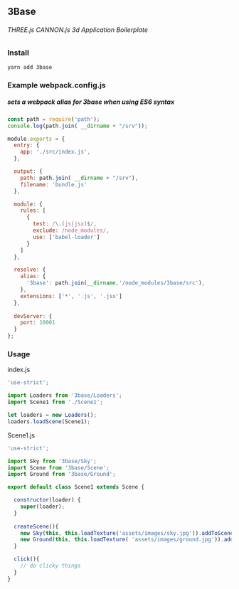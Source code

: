 3Base
-------------
###### THREE.js CANNON.js 3d Application Boilerplate

### Install
`yarn add 3base`

### Example webpack.config.js
##### sets a webpack alias for 3base when using ES6 syntax
```js
const path = require('path');
console.log(path.join( __dirname + "/srv"));

module.exports = {
  entry: {
    app: './src/index.js',
  },

  output: {
    path: path.join( __dirname + "/srv"),
    filename: 'bundle.js'
  },

  module: {
    rules: [
      {
        test: /\.(js|jsx)$/,
        exclude: /node_modules/,
        use: ['babel-loader']
      }
    ]
  },

  resolve: {
    alias: {
      '3base': path.join(__dirname,'/node_modules/3base/src'),
    },
    extensions: ['*', '.js', '.jsx']
  },
  
  devServer: {
    port: 10001
  }
};
```

### Usage  
index.js
```js
'use-strict';

import Loaders from '3base/Loaders';
import Scene1 from './Scene1';

let loaders = new Loaders();
loaders.loadScene(Scene1);
```  
Scene1.js
```js
'use-strict';

import Sky from '3base/Sky';
import Scene from '3base/Scene';
import Ground from '3base/Ground';

export default class Scene1 extends Scene {

  constructor(loader) {
    super(loader);
  }
  
  createScene(){
    new Sky(this, this.loadTexture('assets/images/sky.jpg')).addToScene();
    new Ground(this, this.loadTexture( 'assets/images/ground.jpg')).addToScene();
  }

  click(){
    // do clicky things
  }
}

```